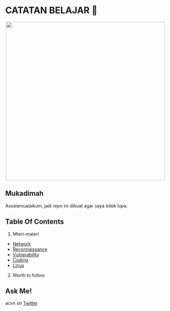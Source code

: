 # CATATAN BELAJAR :rocket:

<p align="center"><img src="https://user-images.githubusercontent.com/52058660/89849631-14093c80-dbb3-11ea-9e04-a67d5758b904.jpg" width="500"></p>

## Mukadimah
Assalamualaikum, jadi repo ini dibuat agar saya *tidak* lupa.

## Table Of Contents
1. Mteri-materi
  - [Network](https://github.com/acvn/b3lajar/blob/master/network.md)
  - [Reconnaissance](https://github.com/acvn/b3lajar/blob/master/tool.md)
  - [Vulnerability](https://github.com/acvn/b3lajar/blob/master/vuln.md)
  - [Coding](https://github.com/acvn/b3lajar/blob/master/code.md)
  - [Linux](https://github.com/acvn/b3lajar/blob/master/linux.md)
   
2. Worth to follow

## Ask Me!
acvn on [Twitter](https://twitter.com/aldi__satria)
